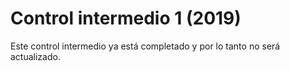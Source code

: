 # Control intermedio 1 (2019)

Este control intermedio ya está completado y por lo tanto no será actualizado.
